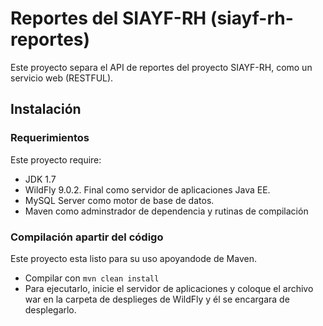 # Reportes del SIAYF-RH (siayf-rh-reportes)
Este proyecto separa el API de reportes del proyecto SIAYF-RH, como un servicio 
web (RESTFUL).

## Instalación
### Requerimientos
Este proyecto require:
* JDK 1.7
* WildFly 9.0.2. Final como servidor de aplicaciones Java EE.
* MySQL Server como motor de base de datos.
* Maven como adminstrador de dependencia y rutinas de compilación

### Compilación apartir del código
Este proyecto esta listo para su uso apoyandode de Maven.
- Compilar con `mvn clean install`
- Para ejecutarlo, inicie el servidor de aplicaciones y coloque el archivo war
 en la carpeta de desplieges de WildFly y él se encargara de desplegarlo.
